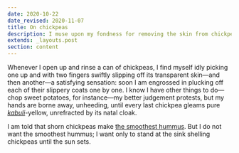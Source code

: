 ```yaml
---
date: 2020-10-22
date_revised: 2020-11-07
title: On chickpeas
description: I muse upon my fondness for removing the skin from chickpeas.
extends: _layouts.post
section: content
---
```


Whenever I open up and rinse a can of chickpeas, I find myself idly
picking one up and with two fingers swiftly slipping off its
transparent skin—<!-- FOLD -->and then another—a satisfying sensation: soon I am
engrossed in plucking off each of their slippery coats one by one. I
know I have other things to do—chop sweet potatoes, for instance—my
better judgement protests, but my hands are borne away, unheeding, until
every last chickpea gleams pure *[kabuli][poischiche]*-yellow, unrefracted by its natal
cloak.

I am told that shorn chickpeas make [the smoothest hummus][ethereal].
But I do not want the smoothest hummus; I want only to stand at the sink
shelling chickpeas until the sun sets.

[ethereal]: https://smittenkitchen.com/2013/01/ethereally-smooth-hummus/ "ethereally smooth hummus – smitten kitchen"
[poischiche]: https://en.wikipedia.org/wiki/Chickpea "Chickpea – Wikipedia (Kabuli is the kind of chickpea commonly sold in North America)"
